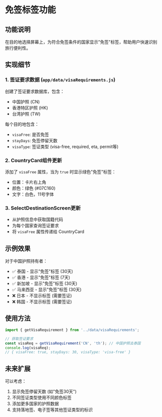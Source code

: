 # 免签标签功能

## 功能说明

在目的地选择屏幕上，为符合免签条件的国家显示"免签"标签，帮助用户快速识别旅行便利性。

## 实现细节

### 1. 签证要求数据 (`app/data/visaRequirements.js`)

创建了签证要求数据库，包含：
- 中国护照 (CN)
- 香港特区护照 (HK)  
- 台湾护照 (TW)

每个目的地包含：
- `visaFree`: 是否免签
- `stayDays`: 免签停留天数
- `visaType`: 签证类型 (visa-free, required, eta, permit等)

### 2. CountryCard组件更新

添加了 `visaFree` 属性，当为 `true` 时显示绿色"免签"标签：
- 位置：卡片右上角
- 颜色：绿色 (#07C160)
- 文字：白色，11号字体

### 3. SelectDestinationScreen更新

- 从护照信息中获取国籍代码
- 为每个国家查询签证要求
- 将 `visaFree` 属性传递给 CountryCard

## 示例效果

对于中国护照持有者：
- ✅ 泰国 - 显示"免签"标签 (30天)
- ✅ 香港 - 显示"免签"标签 (7天)
- ✅ 新加坡 - 显示"免签"标签 (30天)
- ✅ 马来西亚 - 显示"免签"标签 (30天)
- ❌ 日本 - 不显示标签 (需要签证)
- ❌ 韩国 - 不显示标签 (需要签证)

## 使用方法

```javascript
import { getVisaRequirement } from '../data/visaRequirements';

// 获取签证要求
const visaReq = getVisaRequirement('CN', 'th'); // 中国护照去泰国
console.log(visaReq); 
// { visaFree: true, stayDays: 30, visaType: 'visa-free' }
```

## 未来扩展

可以考虑：
1. 显示免签停留天数 (如"免签30天")
2. 不同签证类型使用不同颜色标签
3. 添加更多国家的护照数据
4. 支持落地签、电子签等其他签证类型的标识
